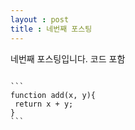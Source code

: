 ```yaml
---
layout : post
title : 네번째 포스팅
---
```


네번째 포스팅입니다.
코드 포함

<script src="https://gist.github.com/kwontaehoon/d4338db8a1050ed822144f329eb0d7fa.js"></script>

<pre>
<code>
```
function add(x, y){
 return x + y;
}
```
</code>
</pre>
